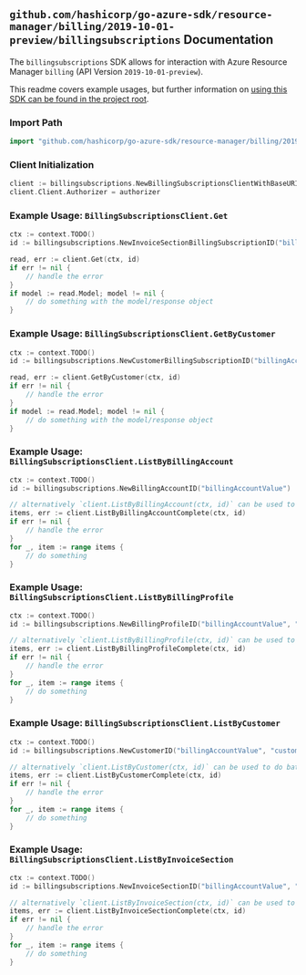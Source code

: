 
## `github.com/hashicorp/go-azure-sdk/resource-manager/billing/2019-10-01-preview/billingsubscriptions` Documentation

The `billingsubscriptions` SDK allows for interaction with Azure Resource Manager `billing` (API Version `2019-10-01-preview`).

This readme covers example usages, but further information on [using this SDK can be found in the project root](https://github.com/hashicorp/go-azure-sdk/tree/main/docs).

### Import Path

```go
import "github.com/hashicorp/go-azure-sdk/resource-manager/billing/2019-10-01-preview/billingsubscriptions"
```


### Client Initialization

```go
client := billingsubscriptions.NewBillingSubscriptionsClientWithBaseURI("https://management.azure.com")
client.Client.Authorizer = authorizer
```


### Example Usage: `BillingSubscriptionsClient.Get`

```go
ctx := context.TODO()
id := billingsubscriptions.NewInvoiceSectionBillingSubscriptionID("billingAccountValue", "billingProfileValue", "invoiceSectionValue", "billingSubscriptionValue")

read, err := client.Get(ctx, id)
if err != nil {
	// handle the error
}
if model := read.Model; model != nil {
	// do something with the model/response object
}
```


### Example Usage: `BillingSubscriptionsClient.GetByCustomer`

```go
ctx := context.TODO()
id := billingsubscriptions.NewCustomerBillingSubscriptionID("billingAccountValue", "customerValue", "billingSubscriptionValue")

read, err := client.GetByCustomer(ctx, id)
if err != nil {
	// handle the error
}
if model := read.Model; model != nil {
	// do something with the model/response object
}
```


### Example Usage: `BillingSubscriptionsClient.ListByBillingAccount`

```go
ctx := context.TODO()
id := billingsubscriptions.NewBillingAccountID("billingAccountValue")

// alternatively `client.ListByBillingAccount(ctx, id)` can be used to do batched pagination
items, err := client.ListByBillingAccountComplete(ctx, id)
if err != nil {
	// handle the error
}
for _, item := range items {
	// do something
}
```


### Example Usage: `BillingSubscriptionsClient.ListByBillingProfile`

```go
ctx := context.TODO()
id := billingsubscriptions.NewBillingProfileID("billingAccountValue", "billingProfileValue")

// alternatively `client.ListByBillingProfile(ctx, id)` can be used to do batched pagination
items, err := client.ListByBillingProfileComplete(ctx, id)
if err != nil {
	// handle the error
}
for _, item := range items {
	// do something
}
```


### Example Usage: `BillingSubscriptionsClient.ListByCustomer`

```go
ctx := context.TODO()
id := billingsubscriptions.NewCustomerID("billingAccountValue", "customerValue")

// alternatively `client.ListByCustomer(ctx, id)` can be used to do batched pagination
items, err := client.ListByCustomerComplete(ctx, id)
if err != nil {
	// handle the error
}
for _, item := range items {
	// do something
}
```


### Example Usage: `BillingSubscriptionsClient.ListByInvoiceSection`

```go
ctx := context.TODO()
id := billingsubscriptions.NewInvoiceSectionID("billingAccountValue", "billingProfileValue", "invoiceSectionValue")

// alternatively `client.ListByInvoiceSection(ctx, id)` can be used to do batched pagination
items, err := client.ListByInvoiceSectionComplete(ctx, id)
if err != nil {
	// handle the error
}
for _, item := range items {
	// do something
}
```
